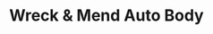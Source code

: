---
title: "Wreck & Mend Auto Body"
url: /franklin-square/wreck-and-mend-auto-body/
shop: car repair
---